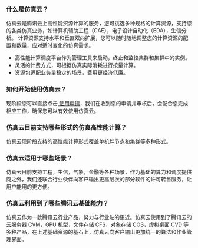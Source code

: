 ### 什么是仿真云？
仿真云是腾讯云上高性能资源计算的服务，您可挑选多种规格的计算资源，支持您的各类仿真业务，如计算机辅助工程（CAE），电子设计自动化（EDA），生信分析。
计算资源支持水平和垂直双向扩展，您可以随时随地调整您的计算资源的配置和数量，应对适时变化的仿真需求。
- 高性能计算调度平台作为管理工具来启动，终止和监控集群和集群中的实例。
- 灵活的计费方式，可根据仿真实际消耗进行按量计算。
- 资源包适配业务量稳定的场景，费用更经济低廉。

### 如何开始使用仿真云？
现阶段您可以直接点击[ 使用申请](https://cloud.tencent.com/apply/p/0pkodydqmypq)，我们在收到您的申请并审核后，会配合您完成相应工作，确保您可以有效使用仿真云。


### 仿真云目前支持哪些形式的仿真高性能计算？
仿真云现阶段支持的高性能计算形式覆盖单机胖节点和集群等多种形式。

### 仿真云适用于哪些场景？
仿真云目前支持工程，生信，气象，金融等各种场景，作为基础的算力和调度提供商之外，我们还联合行业伙伴向客户输出更高层次的部分软件的许可转售服务，让用户能用的更方便。

### 仿真云利用到了哪些腾讯云基础能力？
仿真云作为一款腾讯云行业产品，努力与行业贴的更近。仿真云使用到了腾讯云的云服务器 CVM，GPU 机型，文件存储 CFS，对象存储 COS，虚拟桌面 CVD 等多种产品，在上述基础资源的基石上，仿真云向客户输出更加统一的算法和作业管理界面。
